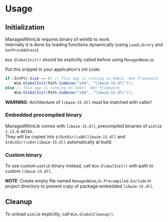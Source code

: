 # Usage

## Initialization

ManagedWimLib requires binary of wimlib to work.  
Internally it is done by loading functions dynamically (using `LoadLibrary` and `GetProcAddress`).

 `Wim.GlobalInit()` should be explicitly called before using `ManagedWimLib`.

Put this snippet in your application's init code:

```cs
if (IntPtr.Size == 8) // This app is running on 64bit .Net Framework
    Wim.GlobalInit(Path.Combine("x64", "libwim-15.dll"));
else // This app is running on 32bit .Net Framework
    Wim.GlobalInit(Path.Combine("x86", "libwim-15.dll"));
```

**WARNING**: Architecture of `libwim-15.dll` must be matched with caller!

### Embedded precompiled binary

ManagedWimLib comes with `libwim-15.dll`, precompiled binaries of `wimlib 1.13.0-BETA5`.  
They will be copied into `$(OutDir)\x86\libwim-15.dll` and `$(OutDir)\x64\libwim-15.dll` automatically at build.

### Custom binary

To use custom `wimlib` binary instead, call `Wim.GlobalInit()` with path to custom `libwim-15.dll`.

**NOTE**: Create empty file named `ManagedWimLib.Precompiled.Exclude` in project directory to prevent copy of package-embedded `libwim-15.dll`.

## Cleanup

To unload `wimlib` explicitly, call `Wim.GlobalCleanup()`.
